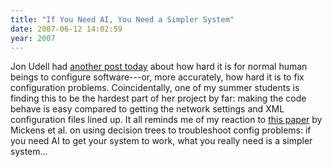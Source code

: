 ```yaml
---
title: "If You Need AI, You Need a Simpler System"
date: 2007-06-12 14:02:59
year: 2007
---
```

Jon Udell had <a href="http://blog.jonudell.net/2007/06/12/configuration-debugging-for-normal-folks/">another post today</a> about how hard it is for normal human beings to configure software---or, more accurately, how hard it is to fix configuration problems.  Coincidentally, one of my summer students is finding this to be the hardest part of her project by far: making the code behave is easy compared to getting the network settings and XML configuration files lined up.  It all reminds me of my reaction to <a href="http://research.microsoft.com/research/pubs/view.aspx?0rc=p&type=inproceedings&id=2008">this paper</a> by Mickens et al. on using decision trees to troubleshoot config problems: if you need AI to get your system to work, what you really need is a simpler system...
